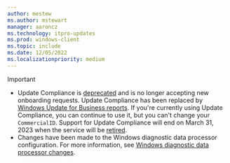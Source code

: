 ```yaml
---
author: mestew
ms.author: mstewart
manager: aaroncz
ms.technology: itpro-updates
ms.prod: windows-client
ms.topic: include
ms.date: 12/05/2022
ms.localizationpriority: medium
---
```

<!--This file is shared by all Update Compliance v1 articles.  -->

> [!Important]
> - Update Compliance is [deprecated](/windows/whats-new/deprecated-features) and is no longer accepting new onboarding requests. Update Compliance has been replaced by [Windows Update for Business reports](..\wufb-reports-overview.md). If you're currently using Update Compliance, you can continue to use it, but you can't change your `CommercialID`. Support for Update Compliance will end on March 31, 2023 when the service will be [retired](/windows/whats-new/feature-lifecycle#terminology).
> - Changes have been made to the Windows diagnostic data processor configuration. For more information, see [Windows diagnostic data processor changes](/windows/deployment/update/windows-diagnostic-data-processor-changes).

